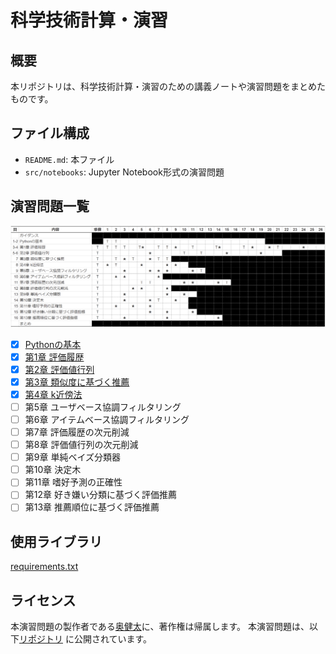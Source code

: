 # 科学技術計算・演習

## 概要

本リポジトリは、科学技術計算・演習のための講義ノートや演習問題をまとめたものです。

## ファイル構成

- `README.md`: 本ファイル
- `src/notebooks`: Jupyter Notebook形式の演習問題


## 演習問題一覧

![演習問題](src/images/課題リスト%202024-04-15%20152008.png)


- [x] [Pythonの基本](src/notebooks/pythonTutorial.ipynb)
- [x] [第1章 評価履歴](src/notebooks/chap01.ipynb)
- [x] [第2章 評価値行列](src/notebooks/chap02.ipynb)
- [x] [第3章 類似度に基づく推薦](src/notebooks/chap03.ipynb)
- [x] [第4章 k近傍法](src/notebooks/chap04.ipynb)
- [ ] 第5章 ユーザベース協調フィルタリング
- [ ] 第6章 アイテムベース協調フィルタリング
- [ ] 第7章 評価履歴の次元削減
- [ ] 第8章 評価値行列の次元削減
- [ ] 第9章 単純ベイズ分類器
- [ ] 第10章 決定木
- [ ] 第11章 嗜好予測の正確性
- [ ] 第12章 好き嫌い分類に基づく評価推薦
- [ ] 第13章 推薦順位に基づく評価推薦

## 使用ライブラリ

[requirements.txt](requirements.txt)

## ライセンス

本演習問題の製作者である[奥健太](https://github.com/okukenta)に、著作権は帰属します。
本演習問題は、以下[リポジトリ](https://github.com/recsyslab/recsys-python) に公開されています。